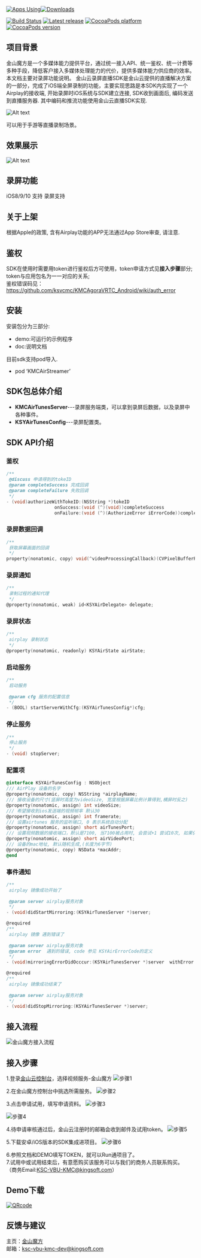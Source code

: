
[![Apps Using](https://img.shields.io/cocoapods/at/KMCAirStreamer.svg?label=Apps%20Using%20KMCAirStreamer&colorB=28B9FE)](http://cocoapods.org/pods/KMCAirStreamer)[![Downloads](https://img.shields.io/cocoapods/dt/KMCAirStreamer.svg?label=Total%20Downloads%20KMCAirStreamer&colorB=28B9FE)](http://cocoapods.org/pods/KMCAirStreamer)

[![Build Status](https://travis-ci.org/ksvcmc/KMCAirStreamer_iOS.svg?branch=master)](https://travis-ci.org//ksvcmc/KMCAirStreamer_iOS)
[![Latest release](https://img.shields.io/github/release/ksvcmc/KMCAirStreamer_iOS.svg)](https://github.com/ksvcmc/KMCAirStreamer_iOS/releases/latest)
[![CocoaPods platform](https://img.shields.io/cocoapods/p/KMCAirStreamer.svg)](https://cocoapods.org/pods/KMCAirStreamer)
[![CocoaPods version](https://img.shields.io/cocoapods/v/KMCAirStreamer.svg?label=pod_github)](https://cocoapods.org/pods/KMCAirStreamer)

## 项目背景

金山魔方是一个多媒体能力提供平台，通过统一接入API、统一鉴权、统一计费等多种手段，降低客户接入多媒体处理能力的代价，提供多媒体能力供应商的效率。 本文档主要对录屏功能说明。
金山云录屏直播SDK是金山云提供的直播解决方案的一部分，完成了iOS端全屏录制的功能，主要实现思路是本SDK内实现了一个Airplay的接收端, 开始录屏时iOS系统与SDK建立连接, SDK收到画面后, 编码发送到直播服务器. 其中编码和推流功能使用金山云直播SDK实现.

![Alt text](https://raw.githubusercontent.com/wiki/ksvcmc/KMCAirStreamer_iOS/airplay.png)


可以用于手游等直播录制场景。
## 效果展示
![Alt text](https://raw.githubusercontent.com/wiki/ksvcmc/KMCAirStreamer_iOS/airplayimg.jpg)

## 录屏功能

 iOS8/9/10 支持
 录屏支持
## 关于上架

根据Apple的政策, 含有Airplay功能的APP无法通过App Store审查, 请注意.
## 鉴权
SDK在使用时需要用token进行鉴权后方可使用，token申请方式见**接入步骤**部分;  
token与应用包名为一一对应的关系;  
鉴权错误码见：https://github.com/ksvcmc/KMCAgoraVRTC_Android/wiki/auth_error

## 安装

安装包分为三部分:
- demo:可运行的示例程序
- doc:说明文档

目前sdk支持pod导入.
- pod ‘KMCAirStreamer’

## SDK包总体介绍
- **KMCAirTunesServer**---录屏服务端类，可以拿到录屏后数据，以及录屏中各种事件。
- **KSYAirTunesConfig**---录屏配置类。
## SDK API介绍
### 鉴权
```objectivec
/**
 @discuss 申请得到的tokeID
 @param completeSuccess 完成回调
 @param completeFailure 失败回调
 */
- (void)authorizeWithTokeID:(NSString *)tokeID
                  onSuccess:(void (^)(void))completeSuccess
                  onFailure:(void (^)(AuthorizeError iErrorCode))completeFailure;

```
### 录屏数据回调
```objectivec
/**
 获取屏幕画面的回调
 */
property(nonatomic, copy) void(^videoProcessingCallback)(CVPixelBufferRef pixelBuffer, CMTime timeInfo );

```
### 录屏通知
```objectivec
/**
 录制过程的通知代理
 */
@property(nonatomic, weak) id<KSYAirDelegate> delegate;
```
### 录屏状态
```objectivec
/**
 airplay 录制状态
 */
@property(nonatomic, readonly) KSYAirState airState;
```
### 启动服务
```objectivec
/**
 启动服务
 
 @param cfg 服务的配置信息
 */
- (BOOL) startServerWithCfg:(KSYAirTunesConfig*)cfg;
```
### 停止服务
```objectivec
/**
 停止服务
 */
- (void) stopServer;
```
### 配置项
```objectivec
@interface KSYAirTunesConfig : NSObject
/// AirPlay 设备的名字
@property(nonatomic, copy) NSString *airplayName;
/// 接收设备的尺寸(竖屏时高度为videoSize, 宽度根据屏幕比例计算得到,横屏时反之)
@property(nonatomic, assign) int videoSize;
/// 希望接收到ios发送端的视频帧率 默认30
@property(nonatomic, assign) int framerate;
/// 设置airtunes 服务的监听端口, 0 表示系统自动分配
@property(nonatomic, assign) short airTunesPort;
/// 设置视频数据的接收端口，默认是7100, 当7100被占用时, 会尝试+1 尝试10次, 如果仍然失败报告端口冲突
@property(nonatomic, assign) short airVideoPort;
/// 设备的mac地址, 默认随机生成,(长度为6字节)
@property(nonatomic, copy) NSData *macAddr;
@end
```
### 事件通知
```objectivec
/**
 airplay 镜像成功开始了
 
 @param server airplay服务对象
 */
- (void)didStartMirroring:(KSYAirTunesServer *)server;

@required
/**
 airplay 镜像 遇到错误了
 
 @param server airplay服务对象
 @param error  遇到的错误, code 参见 KSYAirErrorCode的定义
 */
- (void)mirroringErrorDidOcccur:(KSYAirTunesServer *)server  withError:(NSError *)error;

@required
/**
 airplay 镜像成功结束了
 
 @param server airplay服务对象
 */
- (void)didStopMirroring:(KSYAirTunesServer *)server;

```
## 接入流程
![金山魔方接入流程](https://raw.githubusercontent.com/wiki/ksvcmc/KMCSTFilter_Android/all.jpg "金山魔方接入流程")
## 接入步骤  
1.登录[金山云控制台]( https://console.ksyun.com)，选择视频服务-金山魔方
![步骤1](https://raw.githubusercontent.com/wiki/ksvcmc/KMCSTFilter_Android/step1.png "接入步骤1")

2.在金山魔方控制台中挑选所需服务。
![步骤2](https://raw.githubusercontent.com/wiki/ksvcmc/KMCSTFilter_Android/step2.png "接入步骤2")

3.点击申请试用，填写申请资料。
![步骤3](https://raw.githubusercontent.com/wiki/ksvcmc/KMCSTFilter_Android/step3.png "接入步骤3")

![步骤4](https://raw.githubusercontent.com/wiki/ksvcmc/KMCSTFilter_Android/step4.png "接入步骤4")

4.待申请审核通过后，金山云注册时的邮箱会收到邮件及试用token。
![步骤5](https://raw.githubusercontent.com/wiki/ksvcmc/KMCSTFilter_Android/step5.png "接入步骤5")

5.下载安卓/iOS版本的SDK集成进项目。
![步骤6](https://raw.githubusercontent.com/wiki/ksvcmc/KMCSTFilter_Android/step6.png "接入步骤6")

6.参照文档和DEMO填写TOKEN，就可以Run通项目了。  
7.试用中或试用结束后，有意愿购买该服务可以与我们的商务人员联系购买。  
（商务Email:KSC-VBU-KMC@kingsoft.com） 
## Demo下载
[![QRcode](https://static.pgyer.com/app/qrcode/TIhS)](http://www.pgyer.com/TIhS) 
## 反馈与建议  
主页：[金山魔方](https://docs.ksyun.com/read/latest/142/_book/index.html)  
邮箱：ksc-vbu-kmc-dev@kingsoft.com
